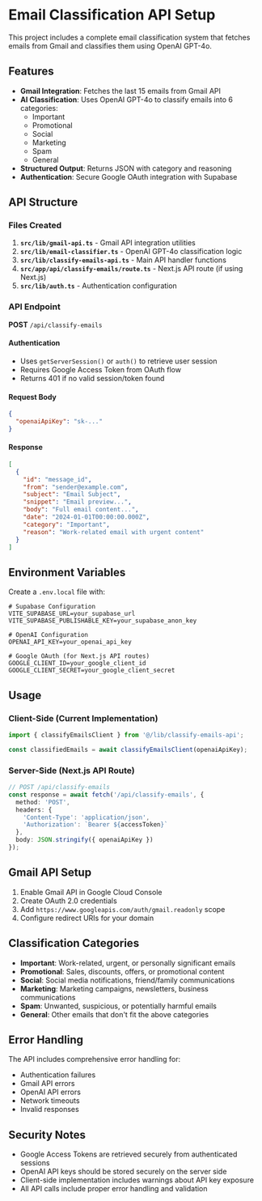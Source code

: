 # Email Classification API Setup

This project includes a complete email classification system that fetches emails from Gmail and classifies them using OpenAI GPT-4o.

## Features

- **Gmail Integration**: Fetches the last 15 emails from Gmail API
- **AI Classification**: Uses OpenAI GPT-4o to classify emails into 6 categories:
  - Important
  - Promotional
  - Social
  - Marketing
  - Spam
  - General
- **Structured Output**: Returns JSON with category and reasoning
- **Authentication**: Secure Google OAuth integration with Supabase

## API Structure

### Files Created

1. **`src/lib/gmail-api.ts`** - Gmail API integration utilities
2. **`src/lib/email-classifier.ts`** - OpenAI GPT-4o classification logic
3. **`src/lib/classify-emails-api.ts`** - Main API handler functions
4. **`src/app/api/classify-emails/route.ts`** - Next.js API route (if using Next.js)
5. **`src/lib/auth.ts`** - Authentication configuration

### API Endpoint

**POST** `/api/classify-emails`

#### Authentication
- Uses `getServerSession()` or `auth()` to retrieve user session
- Requires Google Access Token from OAuth flow
- Returns 401 if no valid session/token found

#### Request Body
```json
{
  "openaiApiKey": "sk-..."
}
```

#### Response
```json
[
  {
    "id": "message_id",
    "from": "sender@example.com",
    "subject": "Email Subject",
    "snippet": "Email preview...",
    "body": "Full email content...",
    "date": "2024-01-01T00:00:00.000Z",
    "category": "Important",
    "reason": "Work-related email with urgent content"
  }
]
```

## Environment Variables

Create a `.env.local` file with:

```env
# Supabase Configuration
VITE_SUPABASE_URL=your_supabase_url
VITE_SUPABASE_PUBLISHABLE_KEY=your_supabase_anon_key

# OpenAI Configuration
OPENAI_API_KEY=your_openai_api_key

# Google OAuth (for Next.js API routes)
GOOGLE_CLIENT_ID=your_google_client_id
GOOGLE_CLIENT_SECRET=your_google_client_secret
```

## Usage

### Client-Side (Current Implementation)
```typescript
import { classifyEmailsClient } from '@/lib/classify-emails-api';

const classifiedEmails = await classifyEmailsClient(openaiApiKey);
```

### Server-Side (Next.js API Route)
```typescript
// POST /api/classify-emails
const response = await fetch('/api/classify-emails', {
  method: 'POST',
  headers: {
    'Content-Type': 'application/json',
    'Authorization': `Bearer ${accessToken}`
  },
  body: JSON.stringify({ openaiApiKey })
});
```

## Gmail API Setup

1. Enable Gmail API in Google Cloud Console
2. Create OAuth 2.0 credentials
3. Add `https://www.googleapis.com/auth/gmail.readonly` scope
4. Configure redirect URIs for your domain

## Classification Categories

- **Important**: Work-related, urgent, or personally significant emails
- **Promotional**: Sales, discounts, offers, or promotional content
- **Social**: Social media notifications, friend/family communications
- **Marketing**: Marketing campaigns, newsletters, business communications
- **Spam**: Unwanted, suspicious, or potentially harmful emails
- **General**: Other emails that don't fit the above categories

## Error Handling

The API includes comprehensive error handling for:
- Authentication failures
- Gmail API errors
- OpenAI API errors
- Network timeouts
- Invalid responses

## Security Notes

- Google Access Tokens are retrieved securely from authenticated sessions
- OpenAI API keys should be stored securely on the server side
- Client-side implementation includes warnings about API key exposure
- All API calls include proper error handling and validation
